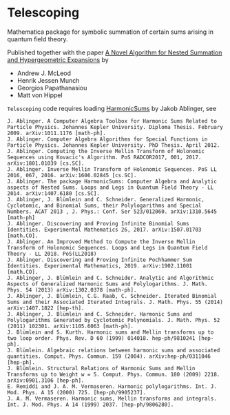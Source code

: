# Telescoping
Mathematica package for symbolic summation of certain sums arising in quantum field theory.

Published together with the paper [A Novel Algorithm for Nested Summation and Hypergeometric Expansions](https://link.springer.com/article/10.1007/JHEP11(2020)122) by 
- Andrew J. McLeod
- Henrik Jessen Munch
- Georgios Papathanasiou
- Matt von Hippel

`Telescoping` code requires loading [HarmonicSums](https://risc.jku.at/sw/harmonicsums/) by Jakob Ablinger, see

    J. Ablinger. A Computer Algebra Toolbox for Harmonic Sums Related to Particle Physics. Johannes Kepler University. Diploma Thesis. February 2009. arXiv:1011.1176 [math-ph].
    J. Ablinger. Computer Algebra Algorithms for Special Functions in Particle Physics. Johannes Kepler University. PhD Thesis. April 2012.
    J. Ablinger. Computing the Inverse Mellin Transform of Holonomic Sequences using Kovacic's Algorithm. PoS RADCOR2017, 001, 2017. arXiv:1801.01039 [cs.SC].
    J. Ablinger. Inverse Mellin Transform of Holonomic Sequences. PoS LL 2016, 067, 2016. arXiv:1606.02845 [cs.SC].
    J. Ablinger. The package HarmonicSums: Computer Algebra and Analytic aspects of Nested Sums. Loops and Legs in Quantum Field Theory - LL 2014. arXiv:1407.6180 [cs.SC].
    J. Ablinger, J. Blümlein and C. Schneider. Generalized Harmonic, Cyclotomic, and Binomial Sums, their Polylogarithms and Special Numbers. ACAT 2013 , J. Phys.: Conf. Ser 523/012060. arXiv:1310.5645 [math-ph]
    J. Ablinger. Discovering and Proving Infinite Binomial Sums Identities. Experimental Mathematics 26, 2017. arXiv:1507.01703 [math.CO].
    J. Ablinger. An Improved Method to Compute the Inverse Mellin Transform of Holonomic Sequences. Loops and Legs in Quantum Field Theory - LL 2018. PoS(LL2018)
    J. Ablinger. Discovering and Proving Infinite Pochhammer Sum Identities. Experimental Mathematics, 2019. arXiv:1902.11001 [math.CO].
    J. Ablinger, J. Blümlein and C. Schneider. Analytic and Algorithmic Aspects of Generalized Harmonic Sums and Polylogarithms. J. Math. Phys. 54 (2013) arXiv:1302.0378 [math-ph].
    J. Ablinger, J. Blümlein, C.G. Raab, C. Schneider. Iterated Binomial Sums and their Associated Iterated Integrals. J. Math. Phys. 55 (2014) arXiv:1407.1822 [hep-th].
    J. Ablinger, J. Blümlein and C. Schneider. Harmonic Sums and Polylogarithms Generated by Cyclotomic Polynomials. J. Math. Phys. 52 (2011) 102301. arXiv:1105.6063 [math-ph].
    J. Blümlein and S. Kurth. Harmonic sums and Mellin transforms up to two loop order. Phys. Rev. D 60 (1999) 014018. hep-ph/9810241 [hep-ph].
    J. Blümlein. Algebraic relations between harmonic sums and associated quantities. Comput. Phys. Commun. 159 (2004). arXiv:hep-ph/0311046 [hep-ph].
    J. Blümlein. Structural Relations of Harmonic Sums and Mellin Transforms up to Weight w = 5. Comput. Phys. Commun. 180 (2009) 2218. arXiv:0901.3106 [hep-ph].
    E. Remiddi and J. A. M. Vermaseren. Harmonic polylogarithms. Int. J. Mod. Phys. A 15 (2000) 725. [hep-ph/9905237].
    J. A. M. Vermaseren. Harmonic sums, Mellin transforms and integrals. Int. J. Mod. Phys. A 14 (1999) 2037. [hep-ph/9806280].
